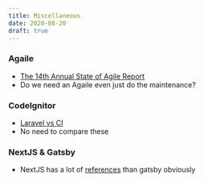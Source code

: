 ```yaml
---
title: Miscellaneous
date: 2020-08-20
draft: true
---
```

### Agaile
- [The 14th Annual State of Agile Report](https://stateofagile.com/)
- Do we need an Agaile even just do the maintenance?

### CodeIgnitor
- [Laravel vs CI](https://trends.google.com/trends/explore?date=2010-07-21%202020-08-21&q=%2Fm%2F02qgdkj,%2Fm%2F0jwy148)
- No need to compare these

### NextJS & Gatsby
- NextJS has a lot of [references](https://nextjs.org/showcase) than gatsby obviously